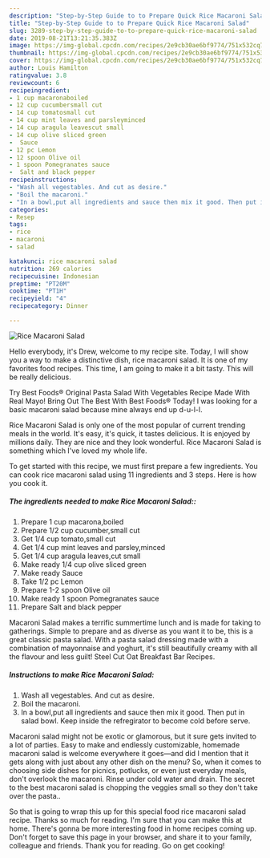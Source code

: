 ```yaml
---
description: "Step-by-Step Guide to to Prepare Quick Rice Macaroni Salad"
title: "Step-by-Step Guide to to Prepare Quick Rice Macaroni Salad"
slug: 3289-step-by-step-guide-to-to-prepare-quick-rice-macaroni-salad
date: 2019-08-21T13:21:35.383Z
image: https://img-global.cpcdn.com/recipes/2e9cb30ae6bf9774/751x532cq70/rice-macaroni-salad-recipe-main-photo.jpg
thumbnail: https://img-global.cpcdn.com/recipes/2e9cb30ae6bf9774/751x532cq70/rice-macaroni-salad-recipe-main-photo.jpg
cover: https://img-global.cpcdn.com/recipes/2e9cb30ae6bf9774/751x532cq70/rice-macaroni-salad-recipe-main-photo.jpg
author: Louis Hamilton
ratingvalue: 3.8
reviewcount: 6
recipeingredient:
- 1 cup macaronaboiled
- 12 cup cucumbersmall cut
- 14 cup tomatosmall cut
- 14 cup mint leaves and parsleyminced
- 14 cup aragula leavescut small
- 14 cup olive sliced green
-  Sauce
- 12 pc Lemon
- 12 spoon Olive oil
- 1 spoon Pomegranates sauce
-  Salt and black pepper
recipeinstructions:
- "Wash all vegestables. And cut as desire."
- "Boil the macaroni."
- "In a bowl,put all ingredients and sauce then mix it good. Then put in salad bowl. Keep inside the refregirator to become cold before serve."
categories:
- Resep
tags:
- rice
- macaroni
- salad

katakunci: rice macaroni salad
nutrition: 269 calories
recipecuisine: Indonesian
preptime: "PT20M"
cooktime: "PT1H"
recipeyield: "4"
recipecategory: Dinner

---
```



![Rice Macaroni Salad](https://img-global.cpcdn.com/recipes/2e9cb30ae6bf9774/751x532cq70/rice-macaroni-salad-recipe-main-photo.jpg)

Hello everybody, it's Drew, welcome to my recipe site. Today, I will show you a way to make a distinctive dish, rice macaroni salad. It is one of my favorites food recipes. This time, I am going to make it a bit tasty. This will be really delicious.

Try Best Foods® Original Pasta Salad With Vegetables Recipe Made With Real Mayo! Bring Out The Best With Best Foods® Today! I was looking for a basic macaroni salad because mine always end up d-u-l-l.

Rice Macaroni Salad is only one of the most popular of current trending meals in the world. It's easy, it's quick, it tastes delicious. It is enjoyed by millions daily. They are nice and they look wonderful. Rice Macaroni Salad is something which I've loved my whole life.


To get started with this recipe, we must first prepare a few ingredients. You can cook rice macaroni salad using 11 ingredients and 3 steps. Here is how you cook it.

##### The ingredients needed to make Rice Macaroni Salad::

1. Prepare 1 cup macarona,boiled
1. Prepare 1/2 cup cucumber,small cut
1. Get 1/4 cup tomato,small cut
1. Get 1/4 cup mint leaves and parsley,minced
1. Get 1/4 cup aragula leaves,cut small
1. Make ready 1/4 cup olive sliced green
1. Make ready  Sauce
1. Take 1/2 pc Lemon
1. Prepare 1-2 spoon Olive oil
1. Make ready 1 spoon Pomegranates sauce
1. Prepare  Salt and black pepper


Macaroni Salad makes a terrific summertime lunch and is made for taking to gatherings. Simple to prepare and as diverse as you want it to be, this is a great classic pasta salad. With a pasta salad dressing made with a combination of mayonnaise and yoghurt, it&#39;s still beautifully creamy with all the flavour and less guilt! Steel Cut Oat Breakfast Bar Recipes. 

##### Instructions to make Rice Macaroni Salad:

1. Wash all vegestables. And cut as desire.
1. Boil the macaroni.
1. In a bowl,put all ingredients and sauce then mix it good. Then put in salad bowl. Keep inside the refregirator to become cold before serve.


Macaroni salad might not be exotic or glamorous, but it sure gets invited to a lot of parties. Easy to make and endlessly customizable, homemade macaroni salad is welcome everywhere it goes—and did I mention that it gets along with just about any other dish on the menu? So, when it comes to choosing side dishes for picnics, potlucks, or even just everyday meals, don&#39;t overlook the macaroni. Rinse under cold water and drain. The secret to the best macaroni salad is chopping the veggies small so they don&#39;t take over the pasta.. 

So that is going to wrap this up for this special food rice macaroni salad recipe. Thanks so much for reading. I'm sure that you can make this at home. There's gonna be more interesting food in home recipes coming up. Don't forget to save this page in your browser, and share it to your family, colleague and friends. Thank you for reading. Go on get cooking!

